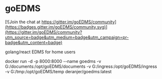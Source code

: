 # goEDMS

[![Join the chat at https://gitter.im/goEDMS/community](https://badges.gitter.im/goEDMS/community.svg)](https://gitter.im/goEDMS/community?utm_source=badge&utm_medium=badge&utm_campaign=pr-badge&utm_content=badge)

golang/react EDMS for home users


docker run -d -p 8000:8000 --name goedms -v G:/documents:/opt/goEDMS/documents -v G:/ingress:/opt/goEDMS/ingress -v G:/tmp:/opt/goEDMS/temp deranjer/goedms:latest

